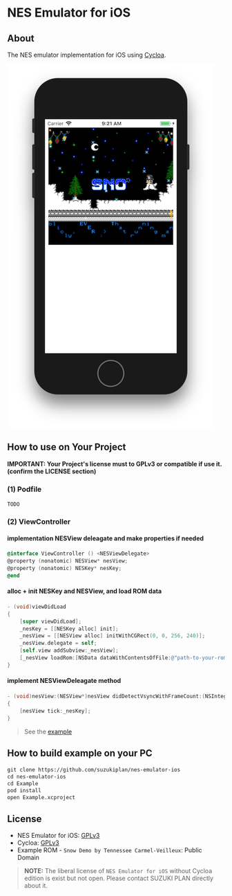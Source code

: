 # NES Emulator for iOS

## About

The NES emulator implementation for iOS using [Cycloa](https://github.com/ledyba/Cycloa).

![screenshot](screen-shot.png)

## How to use on Your Project

__IMPORTANT: Your Project's license must to GPLv3 or compatible if use it. (confirm the LICENSE section)__

### (1) Podfile

```
TODO
```

### (2) ViewController

#### implementation NESView deleagate and make properties if needed

```objective-c
@interface ViewController () <NESViewDelegate>
@property (nonatomic) NESView* nesView;
@property (nonatomic) NESKey* nesKey;
@end
```

#### alloc + init NESKey and NESView, and load ROM data

```objective-c
- (void)viewDidLoad
{
    [super viewDidLoad];
    _nesKey = [[NESKey alloc] init];
    _nesView = [[NESView alloc] initWithCGRect(0, 0, 256, 240)];
    _nesView.delegate = self;
    [self.view addSubview:_nesView];
    [_nesView loadRom:[NSData dataWithContentsOfFile:@"path-to-your-rom-file"]];
}
```

#### implement NESViewDeleagate method

```objective-c
- (void)nesView:(NESView*)nesView didDetectVsyncWithFrameCount:(NSInteger)frameCount
{
    [nesView tick:_nesKey];
}
```

> See the [example](Example/Example/ViewController.m)

## How to build example on your PC

```
git clone https://github.com/suzukiplan/nes-emulator-ios
cd nes-emulator-ios
cd Example
pod install
open Example.xcproject
```

## License

- NES Emulator for iOS: [GPLv3](LICENSE.txt)
- Cycloa: [GPLv3](https://github.com/ledyba/Cycloa)
- Example ROM - `Snow Demo by Tennessee Carmel-Veilleux`: Public Domain	 

> __NOTE:__ The liberal license of `NES Emulator for iOS` without Cycloa edition is exist but not open. Please contact SUZUKI PLAN directly about it.

